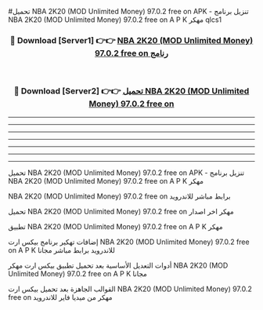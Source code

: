 #تحميل NBA 2K20 (MOD Unlimited Money) 97.0.2 free on   APK - تنزيل برنامج NBA 2K20 (MOD Unlimited Money) 97.0.2 free on   A P K مهكر qlcs1 



<div align="center">
<h3>🔴 Download [Server1] 👉👉 <a href="https://apkdownload10.web.app/?title=NBA 2K20 (MOD Unlimited Money) 97.0.2 free on  ">NBA 2K20 (MOD Unlimited Money) 97.0.2 free on   رنامج</a></h3><br>

<h3>🔴 Download [Server2] 👉👉 <a href="https://apkdownload10.web.app/?title=NBA 2K20 (MOD Unlimited Money) 97.0.2 free on  ">تحميل NBA 2K20 (MOD Unlimited Money) 97.0.2 free on   </a></h3>
</div>


----------------------------------------------------------

----------------------------------------------------------

----------------------------------------------------------

----------------------------------------------------------

----------------------------------------------------------

----------------------------------------------------------

----------------------------------------------------------

تحميل NBA 2K20 (MOD Unlimited Money) 97.0.2 free on   APK - تنزيل برنامج NBA 2K20 (MOD Unlimited Money) 97.0.2 free on   A P K مهكر

NBA 2K20 (MOD Unlimited Money) 97.0.2 free on   برابط مباشر للاندرويد

تحميل NBA 2K20 (MOD Unlimited Money) 97.0.2 free on   مهكر اخر اصدار

تطبيق NBA 2K20 (MOD Unlimited Money) 97.0.2 free on   A P K مهكر

إضافات تهكير برنامج بيكس ارت NBA 2K20 (MOD Unlimited Money) 97.0.2 free on   A P K للاندرويد برابط مباشر مجانا

أدوات التعديل الأساسية بعد تحميل تطبيق بيكس ارت مهكر NBA 2K20 (MOD Unlimited Money) 97.0.2 free on   A P K مجانا

القوالب الجاهزة بعد تحميل بيكس ارت NBA 2K20 (MOD Unlimited Money) 97.0.2 free on   مهكر من ميديا فاير للاندرويد


